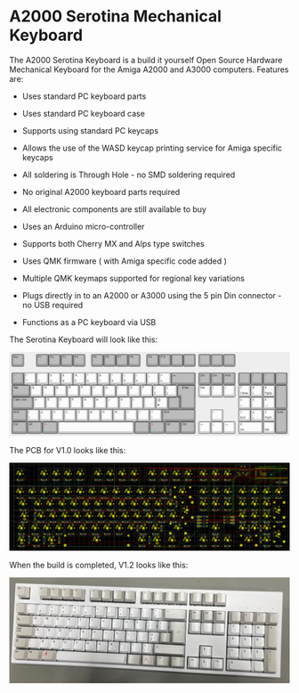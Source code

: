 # A2000 Serotina Mechanical Keyboard

The A2000 Serotina Keyboard is a build it yourself Open Source Hardware Mechanical Keyboard for the Amiga A2000 and A3000 computers. Features are:

- Uses standard PC keyboard parts

- Uses standard PC keyboard case

- Supports using standard PC keycaps

- Allows the use of the WASD keycap printing service for Amiga specific keycaps

- All soldering is Through Hole - no SMD soldering required

- No original A2000 keyboard parts required

- All electronic components are still available to buy

- Uses an Arduino micro-controller

- Supports both Cherry MX and Alps type switches

- Uses QMK firmware ( with Amiga specific code added )

- Multiple QMK keymaps supported for regional key variations

- Plugs directly in to an A2000 or A3000 using the 5 pin Din connector - no USB required

- Functions as a PC keyboard via USB

  

The Serotina Keyboard will look like this: 



![a2000serotina_uk.png](keyboardLayoutEditor/uk/a2000serotina_uk.png)



The PCB for V1.0 looks like this: 

![pcbV1_0.PNG](pcbV1_0.PNG)



When the build is completed, V1.2 looks like this: 

![buildCompleteV1_2.jpg](buildCompleteV1_2.jpg)









